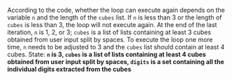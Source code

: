 According to the code, whether the loop can execute again depends on the variable `n` and the length of the `cubes` list. If `n` is less than 3 or the length of `cubes` is less than 3, the loop will not execute again. At the end of the last iteration, `n` is 1, 2, or 3; `cubes` is a list of lists containing at least 3 cubes obtained from user input split by spaces. To execute the loop one more time, `n` needs to be adjusted to 3 and the `cubes` list should contain at least 4 cubes.
State: **`n` is 3, `cubes` is a list of lists containing at least 4 cubes obtained from user input split by spaces, `digits` is a set containing all the individual digits extracted from the cubes**